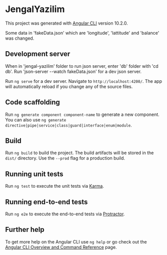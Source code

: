 # JengalYazilim

This project was generated with [Angular CLI](https://github.com/angular/angular-cli) version 10.2.0.

Some data in 'fakeData.json' which are 'longitude', 'lattitude' and 'balance' was changed.

## Development server

When in 'jengal-yazilim' folder to run json server, enter 'db' folder with 'cd db'. Run 'json-server --watch fakeData.json' for a dev json server.

Run `ng serve` for a dev server. Navigate to `http://localhost:4200/`. The app will automatically reload if you change any of the source files.

## Code scaffolding

Run `ng generate component component-name` to generate a new component. You can also use `ng generate directive|pipe|service|class|guard|interface|enum|module`.

## Build

Run `ng build` to build the project. The build artifacts will be stored in the `dist/` directory. Use the `--prod` flag for a production build.

## Running unit tests

Run `ng test` to execute the unit tests via [Karma](https://karma-runner.github.io).

## Running end-to-end tests

Run `ng e2e` to execute the end-to-end tests via [Protractor](http://www.protractortest.org/).

## Further help

To get more help on the Angular CLI use `ng help` or go check out the [Angular CLI Overview and Command Reference](https://angular.io/cli) page.
